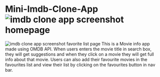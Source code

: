 # Mini-Imdb-Clone-App![imdb clone app screenshot homepage](https://user-images.githubusercontent.com/128240301/230733031-98e749c4-0136-4e7a-b695-027f94086236.png)
![imdb clone app screenshot favorite list page](https://user-images.githubusercontent.com/128240301/230733039-fad2cbd2-745f-415b-8ede-1d3d9aeab7ac.png)
This is a Movie info app made using OMDB API. When users enters the movie title in search box, they will get suggestions and when they click on a movie they will get full info about that movie. Users can also add their favourite movies in the favourites list and view their list by clicking on the favourites button in nav bar.
